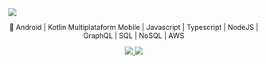 <image src="https://github.com/charleston10/charleston10/blob/main/android_bg.jpeg?raw=true"/>
<p align="center">
🚀 Android | Kotlin Multiplataform Mobile | Javascript | Typescript | NodeJS | GraphQL | SQL | NoSQL | AWS
</p>
<p align="center">
  <a href="https://www.linkedin.com/in/charlestonanjos" alt="LinkedIn">
    <img src="https://img.shields.io/badge/-LinkedIn-blue?style=flat-square&logo=Linkedin&logoColor=white" />
  </a>
  <a href="https://npmjs.com/~charleston10/" alt="npm">
    <img src="https://img.shields.io/badge/-npm-CB3837?style=flat-square&logo=NPM&logoColor=white" />
  </a>
</p>
